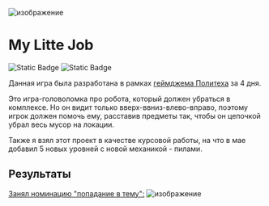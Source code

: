 ![изображение](https://github.com/user-attachments/assets/135d2a88-95c1-4e56-bedb-63293a2b9b02)

# My Litte Job

![Static Badge](https://img.shields.io/badge/Stack-Unity_%2B_%D0%A1%23-green?color=34C924)
![Static Badge](https://img.shields.io/badge/February_2024-8A2BE2)

Данная игра была разработана в рамках [геймджема Политеха](https://itch.io/jam/mospolyjam-2) за 4 дня.

Это игра-головоломка про робота, который должен убраться в комплексе. Но он видит только вверх-ввниз-влево-вправо, поэтому игрок должен помочь ему, расставив предметы так, чтобы он цепочкой убрал весь мусор на локации.

Также я взял этот проект в качестве курсовой работы, на что в мае добавил 5 новых уровней с новой механикой - пилами.
## Результаты
[Занял номинацию "попадание в тему":](https://vk.com/mospolyjam?w=wall-218423239_417)
![изображение](https://github.com/user-attachments/assets/e7a4bef3-4091-4dc0-939b-428165facf18)
